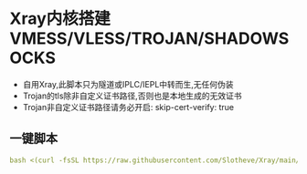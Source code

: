 # Xray内核搭建VMESS/VLESS/TROJAN/SHADOWSOCKS

- 自用Xray,此脚本只为隧道或IPLC/IEPL中转而生,无任何伪装
- Trojan的tls除非自定义证书路径,否则也是本地生成的无效证书
- Trojan非自定义证书路径请务必开启: skip-cert-verify: true

## 一键脚本
```yaml
bash <(curl -fsSL https://raw.githubusercontent.com/Slotheve/Xray/main/xray.sh)
```

